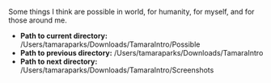 Some things I think are possible in world, for humanity, for myself, and for those around me.

* **Path to current directory:** /Users/tamaraparks/Downloads/TamaraIntro/Possible
* **Path to previous directory:** /Users/tamaraparks/Downloads/TamaraIntro 
* **Path to next directory:** /Users/tamaraparks/Downloads/TamaraIntro/Screenshots


